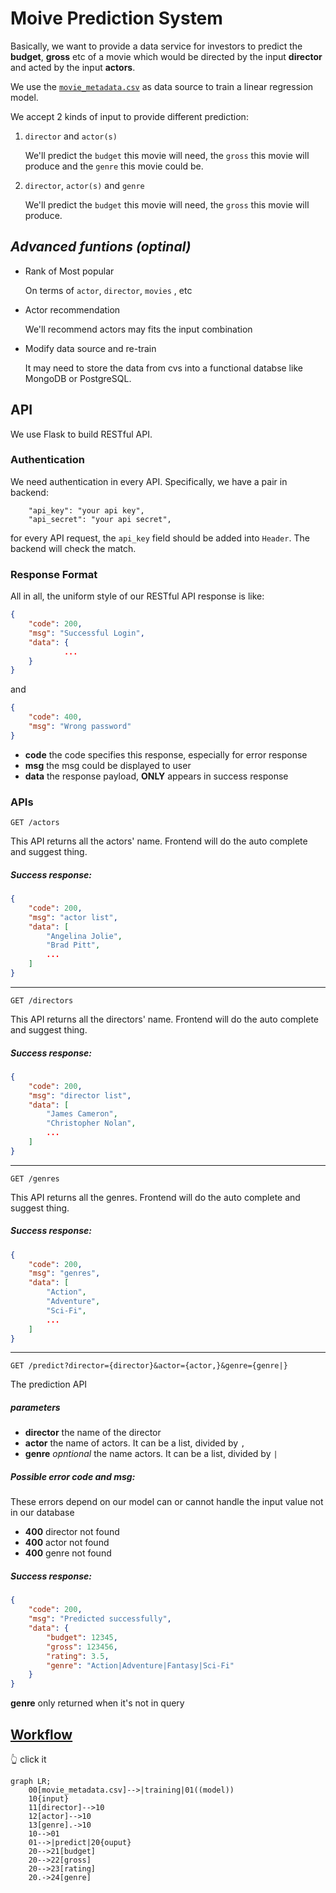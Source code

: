 # Moive Prediction System
Basically, we want to provide a data service for investors to predict the **budget**, **gross** etc of a movie which would be directed by the input **director** and acted by the input **actors**.

We use the [`movie_metadata.csv`](https://www.kaggle.com/suchitgupta60/imdb-data) as data source to train a linear regression model.

We accept 2 kinds of input to provide different prediction:

1. `director` and `actor(s)`

    We'll predict the `budget` this movie will need, the `gross` this movie will produce and the `genre` this movie could be.

2. `director`, `actor(s)` and `genre`

    We'll predict the `budget` this movie will need, the `gross` this movie will produce.

## *Advanced funtions (optinal)*
- Rank of Most popular

    On terms of `actor`, `director`, `movies` , etc

- Actor recommendation

    We'll recommend actors may fits the input combination

- Modify data source and re-train

    It may need to store the data from cvs into a functional databse like MongoDB or PostgreSQL.

## API
We use Flask to build RESTful API.
### Authentication
We need authentication in every API. Specifically, we have a pair in backend:
```
    "api_key": "your api key",
    "api_secret": "your api secret",
```
for every API request, the `api_key` field should be added into `Header`. The backend will check the match.
### Response Format
All in all, the uniform style of our RESTful API response is like:
```json
{
    "code": 200,
    "msg": "Successful Login",
    "data": {
            ...
    }
}
```
and
```json
{
    "code": 400,
    "msg": "Wrong password"
}
```
- **code** the code specifies this response, especially for error response
- **msg** the msg could be displayed to user
- **data** the response payload, **ONLY** appears in success response

### APIs
```http
GET /actors
```
This API returns all the actors' name. Frontend will do the auto complete and suggest thing.

##### Success response:
```json
{
    "code": 200,
    "msg": "actor list",
    "data": [
        "Angelina Jolie",
        "Brad Pitt",
        ...
    ]
}
```
---
```http
GET /directors
```
This API returns all the directors' name. Frontend will do the auto complete and suggest thing.

##### Success response:
```json
{
    "code": 200,
    "msg": "director list",
    "data": [
        "James Cameron",
        "Christopher Nolan",
        ...
    ]
}
```
---
```http
GET /genres
```
This API returns all the genres. Frontend will do the auto complete and suggest thing.

##### Success response:
```json
{
    "code": 200,
    "msg": "genres",
    "data": [
        "Action",
        "Adventure",
        "Sci-Fi",
        ...
    ]
}
```
---
```http
GET /predict?director={director}&actor={actor,}&genre={genre|}
```
The prediction API
##### parameters
- **director** the name of the director
- **actor** the name of actors. It can be a list, divided by `,`
- **genre** *opntional* the name actors. It can be a list, divided by `|`

##### Possible error code and msg:
These errors depend on our model can or cannot handle the input value not in our database
- **400** director not found
- **400** actor not found
- **400** genre not found

##### Success response:
```json
{
    "code": 200,
    "msg": "Predicted successfully",
    "data": {
        "budget": 12345,
        "gross": 123456,
        "rating": 3.5,
        "genre": "Action|Adventure|Fantasy|Sci-Fi"
    }
}
```
**genre** only returned when it's not in query

## [Workflow](https://mermaidjs.github.io/mermaid-live-editor/#/view/eyJjb2RlIjoiZ3JhcGggTFI7XG4gICAgMDBbbW92aWVfbWV0YWRhdGEuY3N2XS0tPnx0cmFpbmluZ3wwMSgobW9kZWwpKVxuICAgIDEwe2lucHV0fVxuICAgIDExW2RpcmVjdG9yXS0tPjEwXG4gICAgMTJbYWN0b3JdLS0-MTBcbiAgICAxM1tnZW5yZV0uLT4xMFxuICAgIDEwLS0-MDFcbiAgICAwMS0tPnxwcmVkaWN0fDIwe291cHV0fVxuICAgIDIwLS0-MjFbYnVkZ2V0XVxuICAgIDIwLS0-MjJbZ3Jvc3NdXG4gICAgMjAtLT4yM1tyYXRpbmddXG4gICAgMjAuLT4yNFtnZW5yZV0iLCJtZXJtYWlkIjp7InRoZW1lIjoiZGVmYXVsdCJ9fQ)
👆 click it
```mermaid
graph LR;
    00[movie_metadata.csv]-->|training|01((model))
    10{input}
    11[director]-->10
    12[actor]-->10
    13[genre].->10
    10-->01
    01-->|predict|20{ouput}
    20-->21[budget]
    20-->22[gross]
    20-->23[rating]
    20.->24[genre]
```